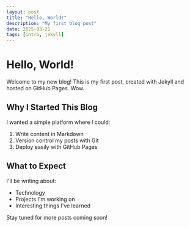 ```yaml
---
layout: post
title: "Hello, World!"
description: "My first blog post"
date: 2025-03-21
tags: [intro, jekyll]
---
```


# Hello, World!

Welcome to my new blog! This is my first post, created with Jekyll and hosted on GitHub Pages. Wow.

## Why I Started This Blog

I wanted a simple platform where I could:

1. Write content in Markdown
2. Version control my posts with Git
3. Deploy easily with GitHub Pages

## What to Expect

I'll be writing about:

- Technology
- Projects I'm working on
- Interesting things I've learned

Stay tuned for more posts coming soon!

